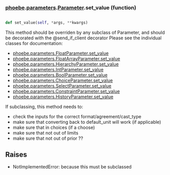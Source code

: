 ### [phoebe](phoebe.md).[parameters](phoebe.parameters.md).[Parameter](phoebe.parameters.Parameter.md).set_value (function)


```py

def set_value(self, *args, **kwargs)

```



This method should be overriden by any subclass of Parameter, and should
be decorated with the @send_if_client decorator
Please see the individual classes for documentation:

* [phoebe.parameters.FloatParameter.set_value](phoebe.parameters.FloatParameter.set_value.md)
* [phoebe.parameters.FloatArrayParameter.set_value](phoebe.parameters.FloatArrayParameter.set_value.md)
* [phoebe.parameters.HierarchyParameter.set_value](phoebe.parameters.HierarchyParameter.set_value.md)
* [phoebe.parameters.IntParameter.set_value](phoebe.parameters.IntParameter.set_value.md)
* [phoebe.parameters.BoolParameter.set_value](phoebe.parameters.BoolParameter.set_value.md)
* [phoebe.parameters.ChoiceParameter.set_value](phoebe.parameters.ChoiceParameter.set_value.md)
* [phoebe.parameters.SelectParameter.set_value](phoebe.parameters.SelectParameter.set_value.md)
* [phoebe.parameters.ConstraintParameter.set_value](phoebe.parameters.ConstraintParameter.set_value.md)
* [phoebe.parameters.HistoryParameter.set_value](phoebe.parameters.HistoryParameter.set_value.md)

If subclassing, this method needs to:
* check the inputs for the correct format/agreement/cast_type
* make sure that converting back to default_unit will work (if applicable)
* make sure that in choices (if a choose)
* make sure that not out of limits
* make sure that not out of prior ??

Raises
-------
* NotImplementedError: because this must be subclassed

